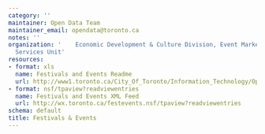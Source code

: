 ```yaml
---
category: ''
maintainer: Open Data Team
maintainer_email: opendata@toronto.ca
notes: ''
organization: '    Economic Development & Culture Division, Event Marketing & Visitor
  Services Unit'
resources:
- format: xls
  name: Festivals and Events Readme
  url: http://www1.toronto.ca/City_Of_Toronto/Information_Technology/Open_Data/Data_Sets/Assets/Files/Festivals_and_Events_Calendar_Readme.xls
- format: nsf/tpaview?readviewentries
  name: Festivals and Events XML Feed
  url: http://wx.toronto.ca/festevents.nsf/tpaview?readviewentries
schema: default
title: Festivals & Events
---
```

